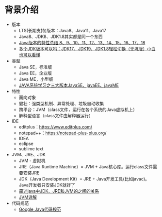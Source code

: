 # 背景介绍
* 版本
  * LTS(长期支持)版本：Java8、Java11、Java17
  * Java8、JDK8、JDK1.8其实都是同一个东西
  * [Java版本的特性总结 8、9、10、11、12、13、14、15、16、17、18](http://t.csdn.cn/RdFdJ)
  * [多个JDK版本可以吗：JDK17、JDK19、JDK1.8轻松切换（无坑版）小白也可以看懂](http://t.csdn.cn/BddY3)
* 类型
  * Java SE，标准版
  * Java EE，企业版
  * Java ME，小型版
  * [JAVA系统学习之三大版本JavaSE、javaEE、javaME](https://blog.csdn.net/fi0stBlooder/article/details/118456420)
* 特性
  * 面向对象
  * 健壮：强类型机制、异常处理、垃圾自动收集
  * 跨平台：JVM（class文件，运行在各个系统的Java虚拟机上）
  * 解释型语言（class文件由解释器运行）
* IDE
  * editplus：https://www.editplus.com/
  * notepad++：https://notepad-plus-plus.org/
  * IDEA
  * eclipse
  * sublime text
* JVM、JRE、JDK
  * JVM - 虚拟机
  * JRE（Java Runtime Machine）= JVM + Java核心库。运行class文件需要安装JRE
  * JDK（Java Development Kit）= JRE + Java开发工具(比如javac)。Java开发者只安装JDK就好了
  * [简述java中JDK、JRE和JVM的之间的关系](http://t.csdn.cn/5ctUI)
  * [JVM详解](https://blog.csdn.net/weixin_43410245/article/details/126471338)
* 代码规范
  * [Google Java代码规范](http://doc.vrd.net.cn/codingstyle/google-java-styleguide-zh.pdf)


